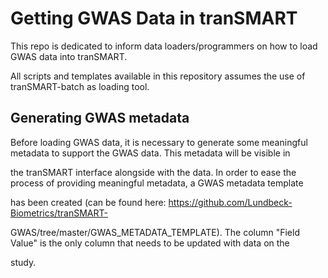 # Getting GWAS Data in tranSMART
This repo is dedicated to inform data loaders/programmers on how to load GWAS data into tranSMART. 

All scripts and templates available in this repository assumes the use of tranSMART-batch as loading tool.

## Generating GWAS metadata
Before loading GWAS data, it is necessary to generate some meaningful metadata to support the GWAS data. This metadata will be visible in 

the tranSMART interface alongside with the data. In order to ease the process of providing meaningful metadata, a GWAS metadata template 

has been created (can be found here: https://github.com/Lundbeck-Biometrics/tranSMART-

GWAS/tree/master/GWAS_METADATA_TEMPLATE). The column "Field Value" is the only column that needs to be updated with data on the 

study. 
